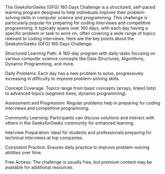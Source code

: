 The GeeksforGeeks (GFG) 160 Days Challenge is a structured, self-paced learning program designed to help individuals improve their problem-solving skills in computer science and programming. This challenge is particularly popular for preparing for coding interviews and competitive programming. It typically spans over 160 days, with each day having a specific problem or task to work on, often covering a wide range of topics relevant to coding interviews.
Here are the key points about the GeeksforGeeks (GFG) 160 Days Challenge:

Structured Learning Path: A 160-day program with daily tasks focusing on various computer science concepts like Data Structures, Algorithms, Dynamic Programming, and more.

Daily Problems: Each day has a new problem to solve, progressively increasing in difficulty to improve problem-solving skills.

Concept Coverage: Topics range from basic concepts (arrays, linked lists) to advanced topics (segment trees, dynamic programming).

Assessment and Progression: Regular problems help in preparing for coding interviews and competitive programming.

Community Learning: Participants can discuss solutions and interact with others in the GeeksforGeeks community for enhanced learning.

Interview Preparation: Ideal for students and professionals preparing for technical interviews at top companies.

Consistent Practice: Ensures daily practice to improve problem-solving abilities over time.

Free Access: The challenge is usually free, but premium content may be available for additional resources.

